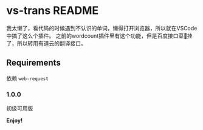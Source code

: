 # vs-trans README

我太懒了，看代码的时候遇到不认识的单词，懒得打开浏览器，所以就在VSCode中搞了这么个插件。
之前的wordcount插件里有这个功能，但是百度接口菜🐔挂了，所以转用有道云的翻译接口。


## Requirements

依赖 `web-request`


### 1.0.0

初级可用版

**Enjoy!**
